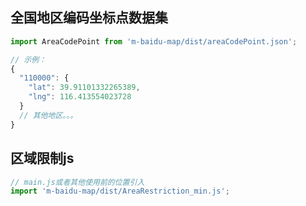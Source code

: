 ## 全国地区编码坐标点数据集

```js
import AreaCodePoint from 'm-baidu-map/dist/areaCodePoint.json';

// 示例：
{
  "110000": {
    "lat": 39.91101332265389,
    "lng": 116.413554023728
  }
  // 其他地区。。。
}
```

## 区域限制js

```js
// main.js或者其他使用前的位置引入
import 'm-baidu-map/dist/AreaRestriction_min.js';
```